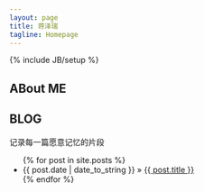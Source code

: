 ```yaml
---
layout: page
title: 蒋泽瑞
tagline: Homepage
---
```

{% include JB/setup %}

## ABout ME


    
## BLOG 

记录每一篇愿意记忆的片段

<ul class="posts">
  {% for post in site.posts %}
    <li><span>{{ post.date | date_to_string }}</span> &raquo; <a href="{{ BASE_PATH }}{{ post.url }}">{{ post.title }}</a></li>
  {% endfor %}
</ul>


